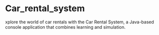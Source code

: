 # Car_rental_system
xplore the world of car rentals with the Car Rental System, a Java-based console application that combines learning and simulation.
